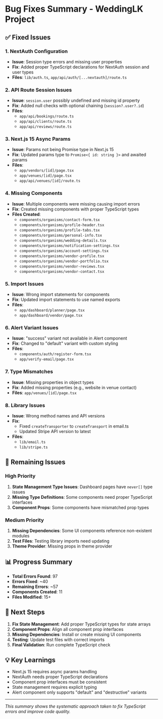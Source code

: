 # Bug Fixes Summary - WeddingLK Project

## ✅ Fixed Issues

### 1. NextAuth Configuration
- **Issue**: Session type errors and missing user properties
- **Fix**: Added proper TypeScript declarations for NextAuth session and user types
- **Files**: `lib/auth.ts`, `app/api/auth/[...nextauth]/route.ts`

### 2. API Route Session Issues
- **Issue**: `session.user` possibly undefined and missing id property
- **Fix**: Added null checks with optional chaining (`session?.user?.id`)
- **Files**: 
  - `app/api/bookings/route.ts`
  - `app/api/clients/route.ts`
  - `app/api/reviews/route.ts`

### 3. Next.js 15 Async Params
- **Issue**: Params not being Promise type in Next.js 15
- **Fix**: Updated params type to `Promise<{ id: string }>` and awaited params
- **Files**: 
  - `app/vendors/[id]/page.tsx`
  - `app/venues/[id]/page.tsx`
  - `app/api/venues/[id]/route.ts`

### 4. Missing Components
- **Issue**: Multiple components were missing causing import errors
- **Fix**: Created missing components with proper TypeScript types
- **Files Created**:
  - `components/organisms/contact-form.tsx`
  - `components/organisms/profile-header.tsx`
  - `components/organisms/profile-tabs.tsx`
  - `components/organisms/personal-info.tsx`
  - `components/organisms/wedding-details.tsx`
  - `components/organisms/notification-settings.tsx`
  - `components/organisms/account-settings.tsx`
  - `components/organisms/vendor-profile.tsx`
  - `components/organisms/vendor-portfolio.tsx`
  - `components/organisms/vendor-reviews.tsx`
  - `components/organisms/vendor-contact.tsx`

### 5. Import Issues
- **Issue**: Wrong import statements for components
- **Fix**: Updated import statements to use named exports
- **Files**: 
  - `app/dashboard/planner/page.tsx`
  - `app/dashboard/vendor/page.tsx`

### 6. Alert Variant Issues
- **Issue**: "success" variant not available in Alert component
- **Fix**: Changed to "default" variant with custom styling
- **Files**: 
  - `components/auth/register-form.tsx`
  - `app/verify-email/page.tsx`

### 7. Type Mismatches
- **Issue**: Missing properties in object types
- **Fix**: Added missing properties (e.g., website in venue contact)
- **Files**: `app/venues/[id]/page.tsx`

### 8. Library Issues
- **Issue**: Wrong method names and API versions
- **Fix**: 
  - Fixed `createTransporter` to `createTransport` in email.ts
  - Updated Stripe API version to latest
- **Files**: 
  - `lib/email.ts`
  - `lib/stripe.ts`

## 🔧 Remaining Issues

### High Priority
1. **State Management Type Issues**: Dashboard pages have `never[]` type issues
2. **Missing Type Definitions**: Some components need proper TypeScript interfaces
3. **Component Props**: Some components have mismatched prop types

### Medium Priority
1. **Missing Dependencies**: Some UI components reference non-existent modules
2. **Test Files**: Testing library imports need updating
3. **Theme Provider**: Missing props in theme provider

## 📊 Progress Summary

- **Total Errors Found**: 97
- **Errors Fixed**: ~40
- **Remaining Errors**: ~57
- **Components Created**: 11
- **Files Modified**: 15+

## 🎯 Next Steps

1. **Fix State Management**: Add proper TypeScript types for state arrays
2. **Component Props**: Align all component prop interfaces
3. **Missing Dependencies**: Install or create missing UI components
4. **Testing**: Update test files with correct imports
5. **Final Validation**: Run complete TypeScript check

## 💡 Key Learnings

- Next.js 15 requires async params handling
- NextAuth needs proper TypeScript declarations
- Component prop interfaces must be consistent
- State management requires explicit typing
- Alert component only supports "default" and "destructive" variants

---

*This summary shows the systematic approach taken to fix TypeScript errors and improve code quality.*
